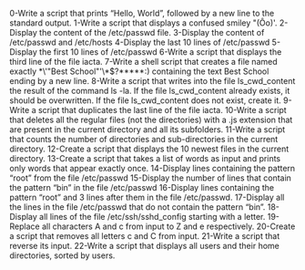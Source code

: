 0-Write a script that prints “Hello, World”, followed by a new line to the standard output. 1-Write a script that displays a confused smiley "(Ôo)'. 2-Display the content of the /etc/passwd file. 3-Display the content of /etc/passwd and /etc/hosts 4-Display the last 10 lines of /etc/passwd 5-Display the first 10 lines of /etc/passwd 6-Write a script that displays the third line of the file iacta. 7-Write a shell script that creates a file named exactly \*\\'"Best School"\'\\*$\?\*\*\*\*\*:) containing the text Best School ending by a new line. 8-Write a script that writes into the file ls_cwd_content the result of the command ls -la. If the file ls_cwd_content already exists, it should be overwritten. If the file ls_cwd_content does not exist, create it. 9-Write a script that duplicates the last line of the file iacta. 10-Write a script that deletes all the regular files (not the directories) with a .js extension that are present in the current directory and all its subfolders. 11-Write a script that counts the number of directories and sub-directories in the current directory. 12-Create a script that displays the 10 newest files in the current directory. 13-Create a script that takes a list of words as input and prints only words that appear exactly once. 14-Display lines containing the pattern “root” from the file /etc/passwd 15-Display the number of lines that contain the pattern “bin” in the file /etc/passwd 16-Display lines containing the pattern “root” and 3 lines after them in the file /etc/passwd. 17-Display all the lines in the file /etc/passwd that do not contain the pattern “bin”. 18-Display all lines of the file /etc/ssh/sshd_config starting with a letter. 19-Replace all characters A and c from input to Z and e respectively. 20-Create a script that removes all letters c and C from input. 21-Write a script that reverse its input. 22-Write a script that displays all users and their home directories, sorted by users.
